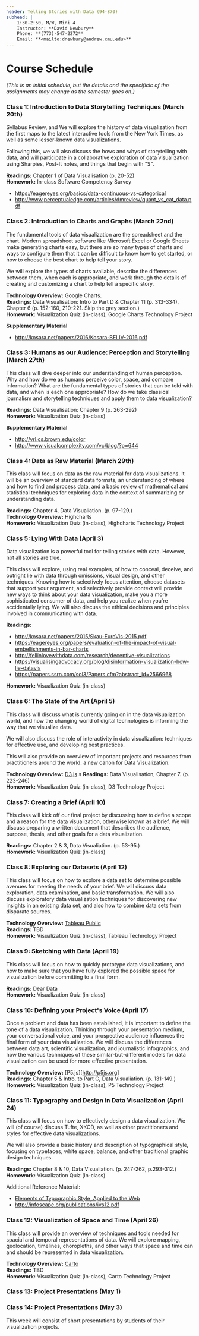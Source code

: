 ```yaml
---
header: Telling Stories with Data (94-870)
subhead: |
    1:30-2:50, M/W, Mini 4  
    Instructor: **David Newbury**  
    Phone: **(773)-547-2272**  
    Email: **<mailto:dnewbury@andrew.cmu.edu>**  
---
```


# Course Schedule

*(This is an initial schedule, but the details and the specificic of the assignments may change as the semester goes on.)* 

### Class 1: Introduction to Data Storytelling Techniques (March 20th)

Syllabus Review, and 
We will explore the history of data visualization from the first maps to the latest interactive tools from the New York Times, as well as some lesser-known data visualizations.

Following this, we will also discuss the hows and whys of storytelling with data, and will participate in a collaborative exploration of data visualization using Sharpies, Post-It notes, and things that begin with "S". 

**Readings:** Chapter 1 of Data Visualisation (p. 20-52)  
**Homework:** In-class Software Competency Survey

* <https://eagereyes.org/basics/data-continuous-vs-categorical>
* <http://www.perceptualedge.com/articles/dmreview/quant_vs_cat_data.pdf>

### Class 2: Introduction to Charts and Graphs (March 22nd)


The fundamental tools of data visualization are the spreadsheet and the chart. Modern spreadsheet software like Microsoft Excel or Google Sheets make generating charts easy, but there are so many types of charts and ways to configure them that it can be difficult to know how to get started, or how to choose the best chart to help tell your story.

We will explore the types of charts available, describe the differences between them, when each is appropriate, and work through the details of creating and customizing a chart to help tell a specific story. 

**Technology Overview:** Google Charts.  
**Readings:** Data Visualisation: Intro to Part D & Chapter 11 (p. 313-334), Chapter 6 (p. 152-160, 210-221. Skip the grey section.)  
**Homework:** Visualization Quiz (in-class), Google Charts Technology Project

**Supplementary Material**

* <http://kosara.net/papers/2016/Kosara-BELIV-2016.pdf>

### Class 3: Humans as our Audience: Perception and Storytelling (March 27th)

This class will dive deeper into our understanding of human perception.  Why and how do we as humans perceive color, space, and compare information?  What are the fundamental types of stories that can be told with data, and when is each one appropriate?  How do we take classical journalism and storytelling techniques and apply them to data visualization?

**Readings:** Data Visualisation: Chapter 9 (p. 263-292)  
**Homework:** Visualization Quiz (in-class)

**Supplementary Material**  

* <http://vrl.cs.brown.edu/color>
* <http://www.visualcomplexity.com/vc/blog/?p=644>

### Class 4: Data as Raw Material (March 29th)

This class will focus on data as the raw material for data visualizations.  It will be an overview of standard data formats, an understanding of where and how to find and process data, and a basic review of mathematical and statistical techniques for exploring data in the context of summarizing or understanding data.

**Readings:** Chapter 4, Data Visualiation. (p. 97-129.)  
**Technology Overview:** Highcharts  
**Homework:** Visualization Quiz (in-class), Highcharts Technology Project  

### Class 5: Lying With Data (April 3)

Data visualization is a powerful tool for telling stories with data.  However, not all stories are true.

This class will explore, using real examples, of how to conceal, deceive, and outright lie with data through omissions, visual design, and other techniques. Knowing how to selectively focus attention, choose datasets that support your argument, and selectively provide context will provide new ways to think about your data visualization, make you a more sophisticated consumer of data, and help you realize when you're accidentally lying.  We will also discuss the ethical decisions and principles involved in communicating with data.

**Readings:**  

* <http://kosara.net/papers/2015/Skau-EuroVis-2015.pdf>
* <https://eagereyes.org/papers/evaluation-of-the-impact-of-visual-embellishments-in-bar-charts>
* <http://fellinlovewithdata.com/research/deceptive-visualizations>
* <https://visualisingadvocacy.org/blog/disinformation-visualization-how-lie-datavis>
* <https://papers.ssrn.com/sol3/Papers.cfm?abstract_id=2566968>

**Homework:** Visualization Quiz (in-class)

### Class 6: The State of the Art (April 5)

This class will discuss what is currently going on in the data visualization world, and how the changing world of digital technologies is informing the way that we visualize data.

We will also discuss the role of interactivity in data visualization:  techniques for effective use, and developing best practices.

This will also provide an overview of important projects and resources from practitioners around the world: a new canon for Data Visualization.

**Technology Overview:** [D3.js](https://d3js.org)  s
**Readings:**  Data Visualisation, Chapter 7. (p. 223-246)  
**Homework:** Visualization Quiz (in-class), D3 Technology Project  



### Class 7: Creating a Brief  (April 10)

This class will kick off our final project by discussing how to define a scope and a reason for the data visualization, otherwise known as a brief.  We will discuss preparing a written document that describes the audience, purpose, thesis, and other goals for a data visualization.

**Readings:** Chapter 2 & 3, Data Visualiation. (p. 53-95.)  
**Homework:** Visualization Quiz (in-class)  



### Class 8: Exploring our Datasets (April 12)

This class will focus on how to explore a data set to determine possible avenues for meeting the needs of your brief.  We will discuss data exploration, data examination, and basic transformation.  We will also discuss exploratory data visualization techniques for discovering new insights in an existing data set, and also how to combine data sets from disparate sources.

**Technology Overview:** [Tableau Public](https://public.tableau.com/s/)  
**Readings:** TBD  
**Homework:** Visualization Quiz (in-class), Tableau Technology Project  



### Class 9: Sketching with Data (April 19)

This class will focus on how to quickly prototype data visualizations, and how to make sure that you have fully explored the possible space for visualization before committing to a final form.

**Readings:** Dear Data  
**Homework:** Visualization Quiz (in-class)  



### Class 10: Defining your Project's Voice (April 17)

Once a problem and data has been established, it is important to define the tone of a data visualization.  Thinking through your presentation medium, your conversational voice, and your prospective audience influences the final form of your data visualization.  We will discuss the differences between data art, scientific visualization, and journalistic infographics, and how the various techniques of these similar-but-different models for data visualization can be used for more effective presentation.

**Technology Overview:**  [P5.js][http://p5js.org]  
**Readings:** Chapter 5 & Intro. to Part C, Data Visualiation. (p. 131-149.)  
**Homework:** Visualization Quiz (in-class), P5 Technology Project  



### Class 11:  Typography and Design in Data Visualization (April 24)

This class will focus on how to effectively design a data visualization.  We will (of course) discuss Tufte, XKCD, as well as other practitioners and styles for effective data visualizations.

We will also provide a basic history and description of typographical style, focusing on typefaces, white space, balance, and other traditional graphic design techniques.

**Readings:** Chapter 8 & 10, Data Visualiation. (p. 247-262, p.293-312.)  
**Homework:** Visualization Quiz (in-class)

Additional Reference Material:

* [Elements of Typographic Style, Applied to the Web](http://webtypography.net)
* <http://infoscape.org/publications/ivs12.pdf>


### Class 12:  Visualization of Space and Time (April 26)

This class will provide an overview of techniques and tools needed for spacial and temporal representations of data. We will explore mapping, geolocation, timelines, choropleths, and other ways that space and time can and should be represented in data visualization.

**Technology Overview:**  [Carto](https://carto.com)  
**Readings:** TBD  
**Homework:** Visualization Quiz (in-class), Carto Technology Project  


### Class 13: Project Presentations (May 1)

### Class 14: Project Presentations (May 3)

This week will consist of short presentations by students of their visualization projects.